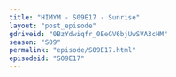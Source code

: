 ```yaml
---
title: "HIMYM - S09E17 - Sunrise"
layout: "post_episode"
gdriveid: "0BzYdwiqfr_0EeGV6bjUwSVA3cHM"
season: "S09"
permalink: "episode/S09E17.html"
episodeid: "S09E17"
---
```

